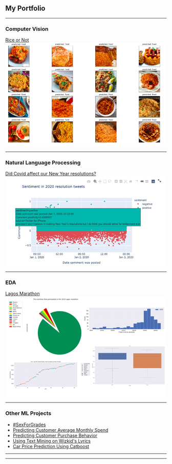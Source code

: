 ## My Portfolio

---

### Computer Vision

[Rice or Not ](https://github.com/SSInimgba/Computer_Vision/blob/master/RiceorNotRice.ipynb)
<img src="images/rice_or_not.png?raw=true"/>

---

### Natural Language Processing

[Did Covid affect our New Year resolutions?](https://pure-fjord-39044.herokuapp.com/) 
<img src="images/covid_and_resolutions.png?raw=true"/>

---

### EDA

[Lagos Marathon](https://github.com/SSInimgba/Data_Visualizations/blob/master/Lagos_Marathon_(EDA).ipynb)
<img src="images/Lm_EDA.png?raw=true"/>

---

### Other ML Projects

- [#SexForGrades](https://github.com/SSInimgba/NLP/blob/master/_SexForGrades.ipynb)
- [Predicting Customer Average Monthly Spend](https://github.com/SSInimgba/Notebooks/blob/master/Predicting%20Customer's%20Average%20Monthly%20Spend.ipynb)
- [Predicting Customer Purchase Behavior](https://github.com/SSInimgba/Notebooks/blob/master/Predicting_Customers_Purchase_BehaviorFinal.ipynb)
- [Using Text Mining on Wizkid's Lyrics](https://medium.com/@s.sinimgba/analysis-of-wizkids-lyrics-3703228f28fc)
- [Car Price Prediction Using Catboost](https://github.com/SSInimgba/Notebooks/blob/master/Car%20Price%20Prediction%20Using%20Catboost.ipynb)

---




---

